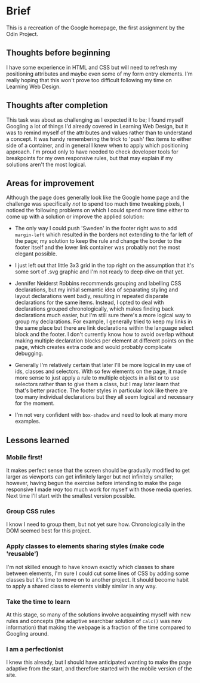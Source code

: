# Brief

This is a recreation of the Google homepage, the first assignment by the Odin Project.

## Thoughts before beginning

I have some experience in HTML and CSS but will need to refresh my positioning attributes and maybe even some of my form entry elements. I'm really hoping that this won't prove too difficult following my time on Learning Web Design.

## Thoughts after completion

This task was about as challenging as I expected it to be; I found myself Googling a lot of things I'd already covered in Learning Web Design, but it was to remind myself of the attributes and values rather than to understand a concept. It was handy remembering the trick to 'push' flex items to either side of a container, and in general I knew when to apply which positioning approach. I'm proud only to have needed to check developer tools for breakpoints for my own responsive rules, but that may explain if my solutions aren't the most logical.

## Areas for improvement

Although the page does generally look like the Google home page and the challenge was specifically *not* to spend too much time tweaking pixels, I noticed the following problems on which I could spend more time either to come up with a solution or improve the applied solution:

- The only way I could push 'Sweden' in the footer right was to add `margin-left` which resulted in the borders not extending to the far left of the page; my solution to keep the rule and change the border to the footer itself and the lower link container was probably not the most elegant possible.

- I just left out that little 3x3 grid in the top right on the assumption that it's some sort of .svg graphic and I'm not ready to deep dive on that yet.

- Jennifer Neiderst Robbins recommends grouping and labelling CSS declarations, but my initial semantic idea of separating styling and layout declarations went badly, resulting in repeated disparate declarations for the same items. Instead, I opted to deal with declarations grouped chronologically, which makes finding back declarations much easier, but I'm still sure there's a more logical way to group my declarations. For example, I generally tried to keep my links in the same place but there are link declarations within the language select block and the footer. I don't currently know how to avoid overlap without making multiple declaration blocks per element at different points on the page, which creates extra code and would probably complicate debugging.

- Generally I'm relatively certain that later I'll be more logical in my use of ids, classes and selectors. With so few elements on the page, it made more sense to just apply a rule to multiple objects in a list or to use selectors rather than to give them a class, but I may later learn that that's better practice. The footer styles in particular look like there are too many individual declarations but they all seem logical and necessary for the moment.

- I'm not very confident with `box-shadow` and need to look at many more examples.

## Lessons learned

### **Mobile first!**

It makes perfect sense that the screen should be gradually modified to get larger as viewports can get infinitely larger but not infinitely smaller; however, having begun the exercise before intending to make the page responsive I made *way* too much work for myself with those media queries. Next time I'll start with the smallest version possible.

### Group CSS rules

I know I need to group them, but not yet sure how. Chronologically in the DOM seemed best for this project.

### Apply classes to elements sharing styles (make code 'reusable')

I'm not skilled enough to have known exactly which classes to share between elements, I'm sure I could cut some lines of CSS by adding some classes but it's time to move on to another project. It should become habit to apply a shared class to elements visibly similar in any way.

### Take the time to learn

At this stage, so many of the solutions involve acquainting myself with new rules and concepts (the adaptive searchbar solution of `calc()` was new information) that making the webpage is a fraction of the time compared to Googling around.

### I am a perfectionist

I knew this already, but I should have anticipated wanting to make the page adaptive from the start, and therefore started with the mobile version of the site.